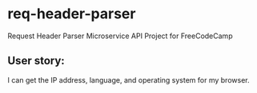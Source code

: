 # req-header-parser
Request Header Parser Microservice API Project for FreeCodeCamp

## User story:
I can get the IP address, language, and operating system for my browser.
